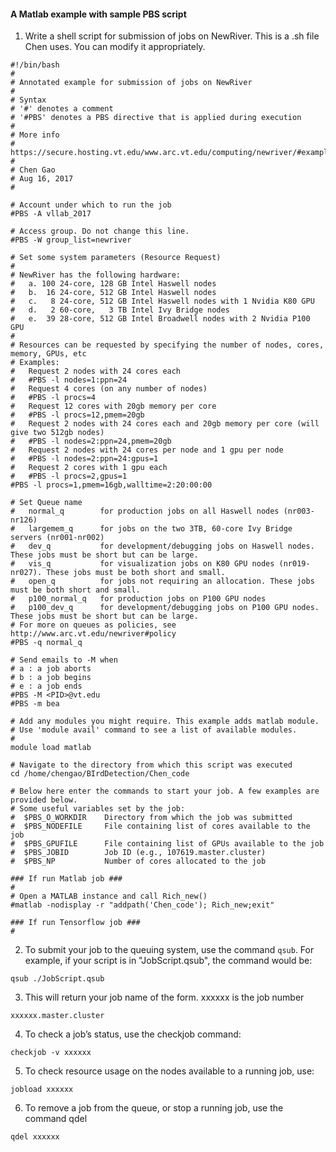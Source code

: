 #### A Matlab example with sample PBS script
1. Write a shell script for submission of jobs on NewRiver. This is a .sh file Chen uses. You can modify it appropriately.
```
#!/bin/bash
#
# Annotated example for submission of jobs on NewRiver
#
# Syntax
# '#' denotes a comment
# '#PBS' denotes a PBS directive that is applied during execution
#
# More info
# https://secure.hosting.vt.edu/www.arc.vt.edu/computing/newriver/#examples
#
# Chen Gao
# Aug 16, 2017
#

# Account under which to run the job
#PBS -A vllab_2017

# Access group. Do not change this line.
#PBS -W group_list=newriver

# Set some system parameters (Resource Request)
#
# NewRiver has the following hardware:
#   a. 100 24-core, 128 GB Intel Haswell nodes
#   b.  16 24-core, 512 GB Intel Haswell nodes
#   c.   8 24-core, 512 GB Intel Haswell nodes with 1 Nvidia K80 GPU
#   d.   2 60-core,   3 TB Intel Ivy Bridge nodes
#   e.  39 28-core, 512 GB Intel Broadwell nodes with 2 Nvidia P100 GPU
#
# Resources can be requested by specifying the number of nodes, cores, memory, GPUs, etc
# Examples:
#   Request 2 nodes with 24 cores each
#   #PBS -l nodes=1:ppn=24
#   Request 4 cores (on any number of nodes)
#   #PBS -l procs=4
#   Request 12 cores with 20gb memory per core
# 	#PBS -l procs=12,pmem=20gb
#   Request 2 nodes with 24 cores each and 20gb memory per core (will give two 512gb nodes)
#   #PBS -l nodes=2:ppn=24,pmem=20gb
#   Request 2 nodes with 24 cores per node and 1 gpu per node
#   #PBS -l nodes=2:ppn=24:gpus=1
#   Request 2 cores with 1 gpu each
#   #PBS -l procs=2,gpus=1
#PBS -l procs=1,pmem=16gb,walltime=2:20:00:00

# Set Queue name
#   normal_q        for production jobs on all Haswell nodes (nr003-nr126)
#   largemem_q      for jobs on the two 3TB, 60-core Ivy Bridge servers (nr001-nr002)
#   dev_q           for development/debugging jobs on Haswell nodes. These jobs must be short but can be large.
#   vis_q           for visualization jobs on K80 GPU nodes (nr019-nr027). These jobs must be both short and small.
#   open_q          for jobs not requiring an allocation. These jobs must be both short and small.
#   p100_normal_q   for production jobs on P100 GPU nodes
#   p100_dev_q      for development/debugging jobs on P100 GPU nodes. These jobs must be short but can be large.
# For more on queues as policies, see http://www.arc.vt.edu/newriver#policy
#PBS -q normal_q

# Send emails to -M when
# a : a job aborts
# b : a job begins
# e : a job ends
#PBS -M <PID>@vt.edu
#PBS -m bea

# Add any modules you might require. This example adds matlab module.
# Use 'module avail' command to see a list of available modules.
#
module load matlab

# Navigate to the directory from which this script was executed
cd /home/chengao/BIrdDetection/Chen_code

# Below here enter the commands to start your job. A few examples are provided below.
# Some useful variables set by the job:
#  $PBS_O_WORKDIR    Directory from which the job was submitted
#  $PBS_NODEFILE     File containing list of cores available to the job
#  $PBS_GPUFILE      File containing list of GPUs available to the job
#  $PBS_JOBID        Job ID (e.g., 107619.master.cluster)
#  $PBS_NP           Number of cores allocated to the job

### If run Matlab job ###
#
# Open a MATLAB instance and call Rich_new()
#matlab -nodisplay -r "addpath('Chen_code'); Rich_new;exit"

### If run Tensorflow job ###
#
```
2. To submit your job to the queuing system, use the command `qsub`. For example, if your script is in "JobScript.qsub", the command would be:
```
qsub ./JobScript.qsub
```
3. This will return your job name of the form. xxxxxx is the job number
```
xxxxxx.master.cluster
```
4. To check a job’s status, use the checkjob command:
```
checkjob -v xxxxxx
```
5. To check resource usage on the nodes available to a running job, use:
```
jobload xxxxxx
```
6. To remove a job from the queue, or stop a running job, use the command qdel
```
qdel xxxxxx
```
